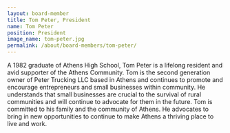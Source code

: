 ```yaml
---
layout: board-member
title: Tom Peter, President
name: Tom Peter
position: President
image_name: tom-peter.jpg
permalink: /about/board-members/tom-peter/
---
```


A 1982 graduate of Athens High School, Tom Peter is a lifelong resident and avid supporter of the Athens Community. Tom is the second generation owner of Peter Trucking LLC based in Athens and continues to promote and encourage entrepreneurs and small businesses within community. He understands that small businesses are crucial to the survival of rural communities and will continue to advocate for them in the future. Tom is committed to his family and the community of Athens. He advocates to bring in new opportunities to continue to make Athens a thriving place to live and work.
